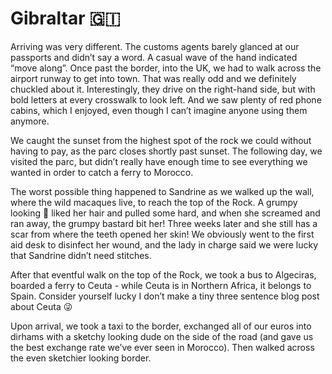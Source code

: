 # Gibraltar 🇬🇮

Arriving was very different. The customs agents barely glanced at our passports and didn’t say a word. A casual wave of the hand indicated “move along”. Once past the border, into the UK, we had to walk across the airport runway to get into town. That was really odd and we definitely chuckled about it. Interestingly, they drive on the right-hand side, but with bold letters at every crosswalk to look left. And we saw plenty of red phone cabins, which I enjoyed, even though I can’t imagine anyone using them anymore.

We caught the sunset from the highest spot of the rock we could without having to pay, as the parc closes shortly past sunset. The following day, we visited the parc, but didn’t really have enough time to see everything we wanted in order to catch a ferry to Morocco.

The worst possible thing happened to Sandrine as we walked up the wall, where the wild macaques live, to reach the top of the Rock. A grumpy looking 🐒 liked her hair and pulled some hard, and when she screamed and ran away, the grumpy bastard bit her! Three weeks later and she still has a scar from where the teeth opened her skin! We obviously went to the first aid desk to disinfect her wound, and the lady in charge said we were lucky that Sandrine didn’t need stitches.

After that eventful walk on the top of the Rock, we took a bus to Algeciras, boarded a ferry to Ceuta - while Ceuta is in Northern Africa, it belongs to Spain. Consider yourself lucky I don’t make a tiny three sentence blog post about Ceuta 😜

Upon arrival, we took a taxi to the border, exchanged all of our euros into dirhams with a sketchy looking dude on the side of the road (and gave us the best exchange rate we’ve ever seen in Morocco). Then walked across the even sketchier looking border.
